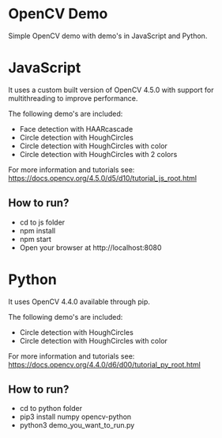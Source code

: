 # OpenCV Demo

Simple OpenCV demo with demo's in JavaScript and Python.

# JavaScript
It uses a custom built version of OpenCV 4.5.0 with support for multithreading to improve performance.

The following demo's are included:
- Face detection with HAARcascade
- Circle detection with HoughCircles
- Circle detection with HoughCircles with color
- Circle detection with HoughCircles with 2 colors

For more information and tutorials see:
https://docs.opencv.org/4.5.0/d5/d10/tutorial_js_root.html

## How to run?
- cd to js folder
- npm install
- npm start
- Open your browser at http://localhost:8080


# Python
It uses OpenCV 4.4.0 available through pip.

The following demo's are included:
- Circle detection with HoughCircles
- Circle detection with HoughCircles with color

For more information and tutorials see:
https://docs.opencv.org/4.4.0/d6/d00/tutorial_py_root.html

## How to run?
- cd to python folder
- pip3 install numpy opencv-python
- python3 demo_you_want_to_run.py